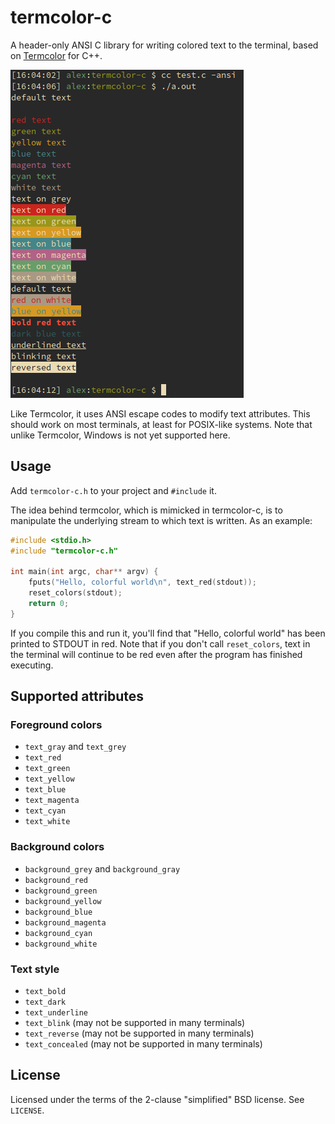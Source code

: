 # termcolor-c

A header-only ANSI C library for writing colored text to the terminal, based on
[Termcolor](https://github.com/ikalnytskyi/termcolor) for C++.

![screenshot](screenshot.png "Wow, such color")

Like Termcolor, it uses ANSI escape codes to modify text attributes.
This should work on most terminals, at least for POSIX-like systems.
Note that unlike Termcolor, Windows is not yet supported here.

## Usage

Add `termcolor-c.h` to your project and `#include` it.

The idea behind termcolor, which is mimicked in termcolor-c, is to manipulate the
underlying stream to which text is written.
As an example:

```c
#include <stdio.h>
#include "termcolor-c.h"

int main(int argc, char** argv) {
    fputs("Hello, colorful world\n", text_red(stdout));
    reset_colors(stdout);
    return 0;
}
```

If you compile this and run it, you'll find that "Hello, colorful world" has been
printed to STDOUT in red.
Note that if you don't call `reset_colors`, text in the terminal will continue to
be red even after the program has finished executing.

## Supported attributes

### Foreground colors

* `text_gray` and `text_grey`
* `text_red`
* `text_green`
* `text_yellow`
* `text_blue`
* `text_magenta`
* `text_cyan`
* `text_white`

### Background colors

* `background_grey` and `background_gray`
* `background_red`
* `background_green`
* `background_yellow`
* `background_blue`
* `background_magenta`
* `background_cyan`
* `background_white`

### Text style

* `text_bold`
* `text_dark`
* `text_underline`
* `text_blink` (may not be supported in many terminals)
* `text_reverse` (may not be supported in many terminals)
* `text_concealed` (may not be supported in many terminals)

## License

Licensed under the terms of the 2-clause "simplified" BSD license.
See `LICENSE`.
